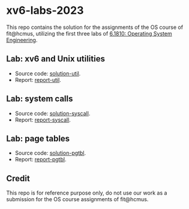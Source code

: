 # xv6-labs-2023

This repo contains the solution for the assignments of the OS course of fit@hcmus, utilizing the first three labs of [6.1810: Operating System Engineering](https://pdos.csail.mit.edu/6.1810/2023/index.html).

## Lab: xv6 and Unix utilities

+ Source code: [solution-util](https://github.com/ndtduy/xv6-labs-2023/commit/05050a2d3f317ce05127a5a9983c979c731521b5).
+ Report: [report-util](https://github.com/ndtduy/xv6-labs-2023/blob/main/reports/report-util.pdf).


## Lab: system calls

+ Source code: [solution-syscall](https://github.com/ndtduy/xv6-labs-2023/commit/c938fb305d7a6d18548a47197ea784e67f0ad589).
+ Report: [report-syscall](https://github.com/ndtduy/xv6-labs-2023/blob/main/reports/report-syscall.pdf).

## Lab: page tables

+ Source code: [solution-pgtbl](https://github.com/ndtduy/xv6-labs-2023/commit/b0b2422879d47d4ee7e6c504dc88dceb4cd86c87).
+ Report: [report-pgtbl](https://github.com/ndtduy/xv6-labs-2023/blob/main/reports/report-pgtbl.pdf).

## Credit
This repo is for reference purpose only, do not use our work as a submission for the OS course assignments of fit@hcmus.